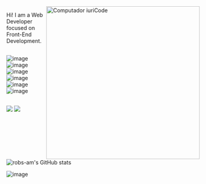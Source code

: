 <img src="https://raw.githubusercontent.com/MicaelliMedeiros/micaellimedeiros/master/image/computer-illustration.png" min-width="400px" max-width="400px" width="400px" align="right" alt="Computador iuriCode">

<p align="left"> 
  Hi! I am a Web Developer focused on Front-End Development.
  
  ##
  
  ![image](https://img.shields.io/badge/JavaScript-323330?style=for-the-badge&logo=javascript&logoColor=F7DF1E)
  ![image](https://img.shields.io/badge/React-20232A?style=for-the-badge&logo=react&logoColor=61DAFB)
  ![image](https://img.shields.io/badge/Tailwind_CSS-38B2AC?style=for-the-badge&logo=tailwind-css&logoColor=white)
  ![image](https://img.shields.io/badge/Vite-B73BFE?style=for-the-badge&logo=vite&logoColor=FFD62E)
  ![image](https://img.shields.io/badge/Figma-F24E1E?style=for-the-badge&logo=figma&logoColor=white)
  ![image](https://img.shields.io/badge/Adobe%20Photoshop-31A8FF?style=for-the-badge&logo=Adobe%20Photoshop&logoColor=black)
 
  
</p>

##

<p align="left">
    <a href = "mailto:roberta.amaro89@gmail.com"><img src="https://img.shields.io/badge/Gmail-D14836?style=for-the-badge&logo=gmail&logoColor=white" target="_blank"></a>
  <a href="https://www.linkedin.com/in/roberta-amaro" target="_blank"><img src="https://img.shields.io/badge/LinkedIn-0077B5?style=for-the-badge&logo=linkedin&logoColor=white" target="_blank"></a>

 
          
          

![robs-am's GitHub stats](https://github-readme-stats.vercel.app/api?username=robs-am&show_icons=true&theme=tokyonight)
  
  ![image](https://github-readme-streak-stats.herokuapp.com/?user=robs-am&show_icons=true&theme=tokyonight)


